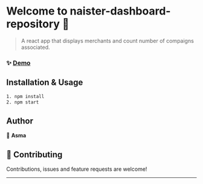 # Welcome to naister-dashboard-repository 👋

> A react app that displays merchants and count number of compaigns associated.


### ✨ [Demo](http://localhost:3000/)

## Installation & Usage

```sh
1. npm install
2. npm start
```


## Author

 🧥  **Asma**


## 🤝 Contributing

Contributions, issues and feature requests are welcome!



***
